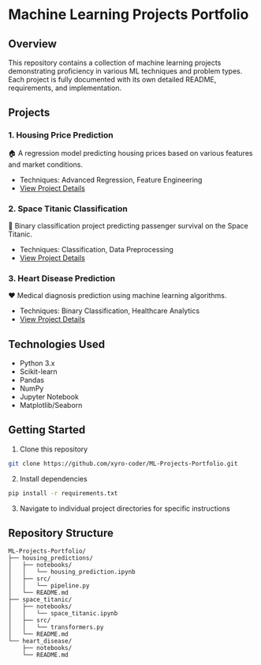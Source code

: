 # Machine Learning Projects Portfolio

## Overview
This repository contains a collection of machine learning projects demonstrating proficiency in various ML techniques and problem types. Each project is fully documented with its own detailed README, requirements, and implementation.

## Projects

### 1. Housing Price Prediction
🏠 A regression model predicting housing prices based on various features and market conditions.
- Techniques: Advanced Regression, Feature Engineering
- [View Project Details](./housing_predictions/README.md)

### 2. Space Titanic Classification
🚀 Binary classification project predicting passenger survival on the Space Titanic.
- Techniques: Classification, Data Preprocessing
- [View Project Details](./space_titanic/README.md)

### 3. Heart Disease Prediction
❤️ Medical diagnosis prediction using machine learning algorithms.
- Techniques: Binary Classification, Healthcare Analytics
- [View Project Details](./heart_disease/README.md)

## Technologies Used
- Python 3.x
- Scikit-learn
- Pandas
- NumPy
- Jupyter Notebook
- Matplotlib/Seaborn

## Getting Started
1. Clone this repository
```bash
git clone https://github.com/xyro-coder/ML-Projects-Portfolio.git
```

2. Install dependencies
```bash
pip install -r requirements.txt
```

3. Navigate to individual project directories for specific instructions

## Repository Structure
```
ML-Projects-Portfolio/
├── housing_predictions/
│   ├── notebooks/
│   │   └── housing_prediction.ipynb
│   ├── src/
│   │   └── pipeline.py
│   └── README.md
├── space_titanic/
│   ├── notebooks/
│   │   └── space_titanic.ipynb
│   ├── src/
│   │   └── transformers.py
│   └── README.md
└── heart_disease/
    ├── notebooks/
    └── README.md
```
